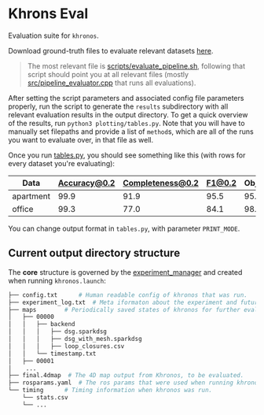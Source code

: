 # Khrons Eval
Evaluation suite for `khronos`.

Download ground-truth files to evaluate relevant datasets [here](https://drive.google.com/drive/folders/1lKbbpb1gWwrGBcQLikoaavXIO41fHOJ9?usp=drive_link).

> The most relevant file is [scripts/evaluate_pipeline.sh](scripts/evaluate_pipeline.sh), following that script should point you at all relevant files (mostly [src/pipeline_evaluator.cpp](src/pipeline_evaluator.cpp) that runs all evaluations).

After setting the script parameters and associated config file parameters properly, run the script to generate the `results` subdirectory with all relevant evaluation results in the output directory. To get a quick overview of the results, run `python3 plotting/tables.py`. Note that you will have to manually set filepaths and provide a list of `method`s, which are all of the runs you want to evaluate over, in that file as well. 

Once you run [tables.py](plotting/tables.py), you should see something like this (with rows for every dataset you're evaluating):

| Data      | Accuracy@0.2 | Completeness@0.2 | F1@0.2 | ObjectPrecision | ObjectRecall | ObjectF1 | DynamicPrecision | DynamicRecall | DynamicF1 | ChangePrecision | ChangeRecall | ChangeF1 |
|-----------|--------------|------------------|--------|-----------------|--------------|----------|------------------|---------------|-----------|-----------------|--------------|----------|
| apartment | 99.9         | 91.9             | 95.5   | 95.7            | 37.0         | 53.1     | 100.0            | 33.2          | 49.5      | 25.7            | 60.4         | 47.8     |
| office    | 99.3         | 77.0             | 84.1   | 98.6            | 43.3         | 54.8     | 98.7             | 26.6          | 41.4      | 34.7            | 49.3         | 51.7     |


You can change output format in `tables.py`, with parameter `PRINT_MODE`.

## Current output directory structure
The **core** structure is governed by the [experiment_manager](https://github.com/MIT-SPARK/Khronos/blob/main/khronos_ros/include/khronos_ros/experiments/experiment_manager.h) and created when running `khronos.launch`:
```bash
├── config.txt      # Human readable config of khronos that was run.
├── experiment_log.txt  # Meta iformaton about the experiment and future evaluations. This file should say "[FLAG] [Experiment Finished Cleanly]" somewhere if the data is complete.
├── maps        # Periodically saved states of khronos for further evaluation. This is OPTIONAL, activated by setting `save_every_n_frames` to > 0 in the config.
│   ├── 00000
│   │   ├── backend
│   │   │   ├── dsg.sparkdsg
│   │   │   ├── dsg_with_mesh.sparkdsg
│   │   │   ├── loop_closures.csv
│   │   └── timestamp.txt
│   ├── 00001
│    ...
├── final.4dmap  # The 4D map output from Khronos, to be evaluated.
├── rosparams.yaml  # The ros params that were used when running khronos, these can be used to recreate an experiment.
└── timing      # Timing information when khronos was run.
    └── stats.csv
    └── ...
```
